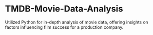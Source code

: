 # TMDB-Movie-Data-Analysis
Utilized Python for in-depth analysis of movie data, offering insights on factors influencing film success for a production company.
